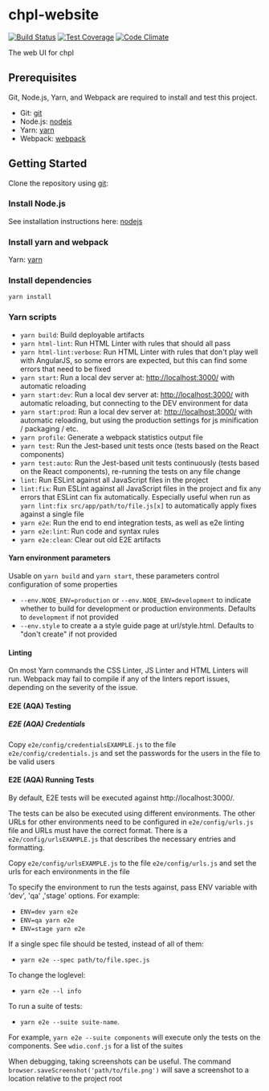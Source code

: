 # chpl-website

[![Build Status](http://54.213.57.151:9090/job/andlar_chpl-website/badge/icon)](http://54.213.57.151:9090/job/andlar_chpl-website)
[![Test Coverage](https://codeclimate.com/github/andlar/chpl-website/badges/coverage.svg)](https://codeclimate.com/github/andlar/chpl-website/coverage)
[![Code Climate](https://codeclimate.com/github/andlar/chpl-website/badges/gpa.svg)](https://codeclimate.com/github/andlar/chpl-website)

The web UI for chpl

## Prerequisites

Git, Node.js, Yarn, and Webpack are required to install and test this project.

 * Git: [git][git]
 * Node.js: [nodejs][nodejs]
 * Yarn: [yarn][yarn]
 * Webpack: [webpack][webpack]

## Getting Started

Clone the repository using [git][git]:

### Install Node.js

See installation instructions here: [nodejs][nodejs]

### Install yarn and webpack

Yarn: [yarn][yarn]

### Install dependencies

```
yarn install
```

### Yarn scripts

* `yarn build`: Build deployable artifacts
* `yarn html-lint`: Run HTML Linter with rules that should all pass
* `yarn html-lint:verbose`: Run HTML Linter with rules that don't play well with AngularJS, so some errors are expected, but this can find some errors that need to be fixed
* `yarn start`: Run a local dev server at: [http://localhost:3000/](http://localhost:3000/) with automatic reloading
* `yarn start:dev`: Run a local dev server at: [http://localhost:3000/](http://localhost:3000/) with automatic reloading, but connecting to the DEV environment for data
* `yarn start:prod`: Run a local dev server at: [http://localhost:3000/](http://localhost:3000/) with automatic reloading, but using the production settings for js minification / packaging / etc.
* `yarn profile`: Generate a webpack statistics output file
* `yarn test`: Run the Jest-based unit tests once (tests based on the React components)
* `yarn test:auto`: Run the Jest-based unit tests continuously (tests based on the React components), re-running the tests on any file change
* `lint`: Run ESLint against all JavaScript files in the project
* `lint:fix`: Run ESLint against all JavaScript files in the project and fix any errors that ESLint can fix automatically. Especially useful when run as `yarn lint:fix src/app/path/to/file.js[x]` to automatically apply fixes against a single file
* `yarn e2e`: Run the end to end integration tests, as well as e2e linting
* `yarn e2e:lint`: Run code and syntax rules
* `yarn e2e:clean`: Clear out old E2E artifacts

#### Yarn environment parameters

Usable on `yarn build` and `yarn start`, these parameters control configuration of some properties

* `--env.NODE_ENV=production` or `--env.NODE_ENV=development` to indicate whether to build for development or production environments. Defaults to `development` if not provided
* `--env.style` to create a a style guide page at url/style.html. Defaults to "don't create" if not provided

#### Linting

On most Yarn commands the CSS Linter, JS Linter and HTML Linters will run. Webpack may fail to compile if any of the linters report issues, depending on the severity of the issue.

#### E2E (AQA) Testing

##### E2E (AQA) Credentials

Copy `e2e/config/credentialsEXAMPLE.js` to the file `e2e/config/credentials.js` and set the passwords for the users in the file to be valid users

#### E2E (AQA) Running Tests
By default, E2E tests will be executed against http://localhost:3000/.

The tests can be also be executed using different environments. The other URLs for other environments need to be configured in `e2e/config/urls.js` file and URLs must have the correct format. There is a `e2e/config/urlsEXAMPLE.js` that describes the necessary entries and formatting.

Copy `e2e/config/urlsEXAMPLE.js` to the file `e2e/config/urls.js` and set the urls for each environments in the file

To specify the environment to run the tests against, pass ENV variable with 'dev', 'qa' ,'stage' options. For example:
* `ENV=dev yarn e2e`
* `ENV=qa yarn e2e`
* `ENV=stage yarn e2e`

If a single spec file should be tested, instead of all of them:
* `yarn e2e --spec path/to/file.spec.js`

To change the loglevel:
* `yarn e2e --l info`

To run a suite of tests:
* `yarn e2e --suite suite-name`.

For example, `yarn e2e --suite components` will execute only the tests on the components. See `wdio.conf.js` for a list of the suites

When debugging, taking screenshots can be useful. The command `browser.saveScreenshot('path/to/file.png')` will save a screenshot to a location relative to the project root

[git]: http://git-scm.com/
[nodejs]: https://nodejs.org/en/download/
[yarn]: https://yarnpkg.com/en/
[webpack]: https://webpack.js.org/
